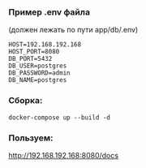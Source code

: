 ### Пример .env файла
(должен лежать по пути app/db/.env)

```shell
HOST=192.168.192.168
HOST_PORT=8080
DB_PORT=5432
DB_USER=postgres
DB_PASSWORD=admin
DB_NAME=postgres
```
### Сборка:
```
docker-compose up --build -d
```
### Пользуем:
http://192.168.192.168:8080/docs
